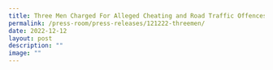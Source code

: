 ```yaml
---
title: Three Men Charged For Alleged Cheating and Road Traffic Offences
permalink: /press-room/press-releases/121222-threemen/
date: 2022-12-12
layout: post
description: ""
image: ""
---
```

